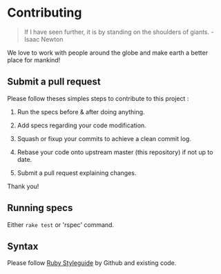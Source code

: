 # Contributing

> If I have seen further, it is by standing on the shoulders of giants. - Isaac Newton

We love to work with people around the globe and make earth a better place for mankind!

## Submit a pull request

Please follow theses simples steps to contribute to this project :

1. Run the specs before & after doing anything.

2. Add specs regarding your code modification.

3. Squash or fixup your commits to achieve a clean commit log.

4. Rebase your code onto upstream master (this repository) if not up to date.

5. Submit a pull request explaining changes.

Thank you!

## Running specs

Either `rake test` or 'rspec' command.

## Syntax

Please follow [Ruby Styleguide](https://github.com/styleguide/ruby) by Github and existing code.
